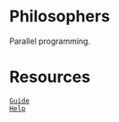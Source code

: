# Philosophers
Parallel programming.

# Resources
[`Guide`](https://medium.com/@ruinadd/philosophers-42-guide-the-dining-philosophers-problem-893a24bc0fe2)<br>
[`Help`](https://github.com/48d31kh413k/1337-Philosopher-42)
